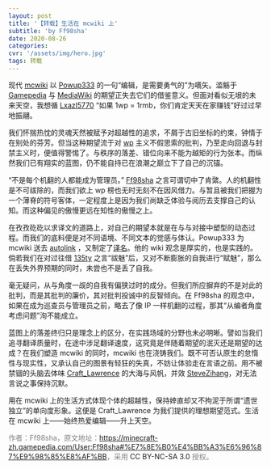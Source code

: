 ```yaml
---
layout: post
title: '【转载】生活在 mcwiki 上'
subtitle: 'by Ff98sha'
date: 2020-08-26
categories: 
cvr: '/assets/img/hero.jpg'
tags: 转载 
---
```


现代 <a href ='https://minecraft-zh.gamepedia.com'>mcwiki</a> 以 <a href ='https://minecraft-zh.gamepedia.com/User:Powup333'>Powup333</a> 的一句“编辑，是需要勇气的”为嚆矢。滥觞于 <a href ='https://www.gamepedia.com'>Gamepedia</a> 与 <a href ='https://zh.wikipedia.org/wiki/MediaWiki'>MediaWiki</a> 的期望正失去它们的借鉴意义。但面对看似无垠的未来天空，我想循 <a href ='https://minecraft-zh.gamepedia.com/User:Lxazl5770'>Lxazl5770</a> “如果 1wp = 1rmb，你们肯定天天在家赚钱”好过过早地振翮。

我们怀揣热忱的灵魂天然被赋予对超越性的追求，不屑于古旧坐标的约束，钟情于在别处的芬芳。但当这种期望流于对 <a href ='https://minecraft-zh.gamepedia.com/Special:WikiPoints'>wp</a> 主义不假思索的批判，乃至走向回退与封禁主义时，便值得警惕了。与秩序的落差、错位向来不能为越矩的行为张本。而纵然我们已有翔实的蓝图，仍不能自持已在浪潮之巅立下了自己的沉锚。

“不是每个机翻的人都能成为管理员。” <a href ='https://minecraft-zh.gamepedia.com/User:Ff98sha'>Ff98sha</a> 之言可谓切中了肯綮。人的机翻性是不可祓除的，而我们欲上 wp 榜也无时无刻不在因风借力。与暂且被我们把握为一个薄脊的符号客体，一定程度上是因为我们尚缺乏体验与阅历去支撑自己的认知。而这种偏见的傲慢更远在知性的傲慢之上。

在孜孜矻矻以求译文的道路上，对自己的期望本就是在与与对接中塑型的动态过程。而我们的底料便是对不同语境、不同文本的觉感与体认。Powup333 为 mcwiki 送去 <a href ='https://minecraft-zh.gamepedia.com/%E6%A8%A1%E5%9D%97:Autolink'>autolink</a> ，又制定了<a href ='https://minecraft-zh.gamepedia.com/Minecraft_Wiki:%E8%AF%91%E5%90%8D%E6%A0%87%E5%87%86%E5%8C%96'>译名</a>。他的 wiki 观念是厚实的，也是实践的。倘若我们在对过往借 <a href ='https://minecraft-zh.gamepedia.com/User:135ty'>135ty</a> 之言“祓魅”后，又对不断膨胀的自我进行“赋魅”，那么在丢失外界预期的同时，未尝也不是丢了自我。

毫无疑问，从与角度一觇的自我有偏狭过时的成分。但我们所应摒弃的不是对此的批判，而是其批判的廉价，其对批判投诚中的反智倾向。在 Ff98sha 的观念中，如果在成为巡查员与管理员之前，略去了像 IP 一样机翻的过程，那其“从编者角度考虑问题”洵不能成立。

蓝图上的落差终归只是理念上的区分，在实践场域的分野也未必明晰。譬如当我们追寻翻译质量时，在途中涉足翻译速度，这究竟是伴随着期望的泯灭还是期望的达成？在我们塑造 mcwiki 的同时，mcwiki 也在浇铸我们。既不可否认原生的怠惰性与现实性，又承认自己的图景有轻狂的失真，不妨让体验走在言语之前。用不被禁锢的头脑去体味 <a href ='https://minecraft-zh.gamepedia.com/User:Craft Lawrence'>Craft_Lawrence</a> 的大海与风帆，并效 <a href ='https://minecraft-zh.gamepedia.com/User:SteveZihang'>SteveZihang</a>，对无法言说之事保持沉默。

用在 mcwiki 上的生活方式体现个体的超越性，保持婞直却又不拘泥于所谓“遗世独立”的单向度形象。这便是 Craft_Lawrence 为我们提供的理想期望范式。生活在 mcwiki 上——始终热爱编辑——升上天空。

<font color ='#808080'>作者：Ff98sha，原文地址：<a href ='https://minecraft-zh.gamepedia.com/User:Ff98sha#%E7%8E%B0%E4%BB%A3%E6%96%87%E9%98%85%E8%AF%BB'>https://minecraft-zh.gamepedia.com/User:Ff98sha#%E7%8E%B0%E4%BB%A3%E6%96%87%E9%98%85%E8%AF%BB</a>，采用 <a hef ='https://creativecommons.org/licenses/by-nc-sa/3.0/'>CC BY-NC-SA 3.0</a> 授权。</font>
